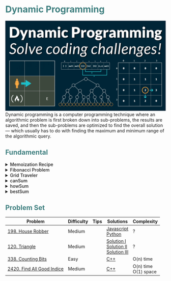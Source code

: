 # <span style="color:#408080;"> Dynamic Programming </span>

![alt](../../asset/dynamicprogramming.png)
Dynamic programming is a computer programming technique where an algorithmic problem is first broken down into sub-problems, the results are saved, and then the sub-problems are optimized to find the overall solution — which usually has to do with finding the maximum and minimum range of the algorithmic query.

## <span style="color:#408080;"> Fundamental </span>

<details>
<summary style="font-weight:500;">Memoization Recipe</summary>

1. Make it work
    - visualize the problem as a tree
    - implement the tree using recursion
    - test it
2. Make it efficient
    - add a memo object
    - add a base case to return memo value
    - store return value into memo

</details>

<details>
<summary style="font-weight:500;">Fibonacci Problem</summary>

Write a function ``fib(n)`` that takes in a number as an argument. The function should return n-th number of the Fibonacci sequence.

The 1st and 2nd number of the sequence is 1.
To generate the next number of the sequence, we sum previous two elements.
<p style="text-align: center;">fib(n) =  1, 1, 2, 3, 5, 8, 13, 21, 34, 54, ...</p>

Recursive Algorithm

```Javascript
const fib = (n) => {
    if (n <= 2) return 1;
    return fib(n-1) + fib(n-2);
}
// Time complexity: O(2^n)
// Space Complexity: O(n)
```

Dynamic Programming

```Javascript
const fib = (n) => {
    if (n <= 2) return 1;
    let f = new Array(n);
    f[0] = 1;
    f[1] = 1;
    for (let i = 2; i < n; i++){
        f[i] = f[i-1] + f[i-2];
    }
    return f[n-1];
}
// Time complexity: O(n)
// Space Complexity: O(n)
```

</details>

<details>
<summary style="font-weight:500;">Grid Traveler</summary>

Say that you are a traveler on a 2D grid. You begin in the top-left corner and your goal is to travel to the bottom-right corner. You may only move down or right.

Example:
<div style="display:flex; gap:2%;flex-wrap:wrap;">
<table>
<tr>
<th> Explain </th>
<th> gridTraveler(1,1) = 1 </th>
</tr>
<tr>
<td>

1. "do nothing"

</td>
<td>

| S/E |
|-----|

</td>
</tr>
</table>

<table>
<tr>
<th> Explain </th>
<th> gridTraveler(0,1) = 0 </th>
</tr>
<tr>
<td>

1. "invalid"

</td>
<td>

</td>
</tr>
</table>

<table>
<tr>
<th> Explain </th>
<th> gridTraveler(2,3) = 3 </th>
</tr>
<tr>
<td>

1. right - down - right

    ```text
    (2,2) -> (1,2) -> (1,1)
    ```

2. right - right - down

    ```text
    (2,2) -> (2,1) -> (1,1)
    ```

3. down - right - right

    ```text
    (1,3) -> (1,2) -> (1,1)
    ```

</td>
<td>

|  S  |     |     |
|-----|-----|-----|
|     |     |  E  |

</td>
</tr>
</table>
</div>

Using Memoization Method:

```Javascript
const gridTraveler = (m,n,memo={}) => {
    let key = m + ',' + n;
    if(key in memo) return memo[key]; // break branch if value of (m,n) is calculated in other branch
    if (m == 0 || n == 0) return 0; // check valid
    if (m == 1 && n == 1) return 1; // go to target
    memo[key] = gridTraveler(m-1, n,memo) + gridTraveler(m, n-1,memo);
    return memo[key] // move down or right
}
console.log(gridTraveler(7,8)) // Output = 1716
// memoized : O(m*n) time, O(m+n) space
```

</details>

<details>
<summary style="font-weight:500;">canSum</summary>

Write a function ```canSum(targetSum, numbers)``` that takes in a targetSum and an array of numbers as argument.

The function should return a boolean indicating whether or not it is possible to generate the targetSum using numbers (two elements in every pair is different) from the array.

Constraint: all input numbers are nonnegative.

Using Memoization Method:

```Javascript
const canSum = (targetSum, numbers, begin, memo={}) => {
    if (targetSum in memo) return memo[targetSum];
    if (targetSum === 0) return true;
    if (targetSum < 0) return false;
    for (let index = begin; index < numbers.length; index++){
        if (canSum(targetSum - numbers[index], numbers,index+1,memo) === true){
            memo[targetSum] = true;
            return true;
        }
    }
    memo[targetSum] = false;
    return false;
}
console.log(canSum(6, [2,5,3,4], 0)); // true
// m : value of target sum, n: length of array
// Complexity: O(m*n) time, O(m) space
```

</details>

<details>
<summary style="font-weight:500;">howSum</summary>

Write a function ```howSum(targetSum, numbers)``` that takes in a targetSum and an array of numbers as arguments.

The function should return an array containing any combination of elements that add up to exactly the targetSum. If there is no combination that adds up to the targetSum, then return null array.

Using Recursive Algorithm:

```Javascript
let ListSumEqualTargetSum = [];
const targetSum = 8;
const numbers = [3,4,1,2,6];
const used = new Array(numbers.length).fill(false);

const howSum = (targetSum, numbers, path=[]) => {

    if (targetSum === 0) {
        ListSumEqualTargetSum.push(path);
        return;
    }
    if (targetSum < 0) return;

    for (let index = 0; index < numbers.length; index++) {
        if (used[index] === false){
            used[index] = true;
            howSum(targetSum - numbers[index], numbers, [numbers[index], ...path]);
            used[index] = false;
        }
    }
};
howSum(targetSum,numbers);
console.log(ListSumEqualTargetSum)
```

</details>

<details>
<summary style="font-weight:500">bestSum</summary>

Write a function ``bestSum(targetSum, numbers)`` that takes in a targetSum and an array of numbers as arguments.

The function should return an array containing the shortest combination of numbers that add up to exactly the targetSum.

If there is a tie for the shortest combination, you may return any one of the shortest.

```Javascript
const bestSum = (targetSum, numbers, memo={}) => {
    if (targetSum in memo) return memo[targetSum];
    if (targetSum === 0) return [];
    if (targetSum < 0) return null;
    let shortestCombination = null;
    for (let number of numbers){
        const reminder = bestSum(targetSum - number, numbers,memo);
        if (reminder !== null){
            const combination = [number,...reminder];
            if (shortestCombination === null || combination.length < shortestCombination.length){
                shortestCombination = combination;
            }   
        }
    }
    memo[targetSum] = shortestCombination;
    return shortestCombination;
}
console.log(bestSum(100,[1,2,5,25]))

// m = targetSum
// n = numbers.length

// brute force: O(n^m * m) time, O(m^2) space
// memoized: O(n * m^2) time, O(m^2) space
```

</details>

## <span style="color:#408080;"> Problem Set </span>

| Problem | Difficulty | Tips | Solutions | Complexity |
|---------|------------|---------|------------|--------------|
| [198. House Robber](https://leetcode.com/problems/house-robber/) | Medium |  | [Javascript](../../solution/198_House_Robber.js) </br> [Python](../../solution/198_House_Robber.py) | ? |
| [120. Triangle](https://leetcode.com/problems/triangle/) | Medium | | [Solution I](../../solution/120_Triangle.py) </br> [Solution II](../../solution/120_Triangle.cpp) </br> [Solution III](../../solution/120_Triangle.js)| ? |
| [338. Counting Bits](https://leetcode.com/problems/counting-bits/) | Easy |  |  [C++](../../solution/338_Counting_Bits.cpp) | O(n) time |
| [2420. Find All Good Indice](https://leetcode.com/problems/find-all-good-indices/)| Medium | | [C++](../../solution//2420_Find_All_Good_Indice.cpp)| O(n) time </br> O(1) space|
